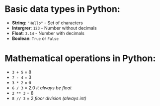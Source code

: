 # Basic data types in Python:

- **String**: `"Hello"` - Set of characters
- **Intergrer**: `123` - Number without decimals
- **Float**: `3.14` - Number with decimals
- **Boolean**: `True` or `False`

# Mathematical operations in Python:

- `3 + 5` = 8
- `7 - 4` = 3
- `3 * 2` = 6
- `6 / 3` = 2.0 _it always be float_
- `2 ** 3` = 8
- `8 // 3` = 2 _floor division (always int)_
